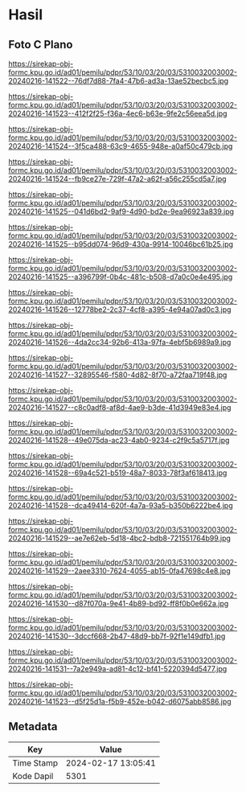 # Hasil

## Foto C Plano

https://sirekap-obj-formc.kpu.go.id/ad01/pemilu/pdpr/53/10/03/20/03/5310032003002-20240216-141522--76df7d88-7fa4-47b6-ad3a-13ae52becbc5.jpg

https://sirekap-obj-formc.kpu.go.id/ad01/pemilu/pdpr/53/10/03/20/03/5310032003002-20240216-141523--412f2f25-f36a-4ec6-b63e-9fe2c56eea5d.jpg

https://sirekap-obj-formc.kpu.go.id/ad01/pemilu/pdpr/53/10/03/20/03/5310032003002-20240216-141524--3f5ca488-63c9-4655-948e-a0af50c479cb.jpg

https://sirekap-obj-formc.kpu.go.id/ad01/pemilu/pdpr/53/10/03/20/03/5310032003002-20240216-141524--fb9ce27e-729f-47a2-a62f-a56c255cd5a7.jpg

https://sirekap-obj-formc.kpu.go.id/ad01/pemilu/pdpr/53/10/03/20/03/5310032003002-20240216-141525--041d6bd2-9af9-4d90-bd2e-9ea96923a839.jpg

https://sirekap-obj-formc.kpu.go.id/ad01/pemilu/pdpr/53/10/03/20/03/5310032003002-20240216-141525--b95dd074-96d9-430a-9914-10046bc61b25.jpg

https://sirekap-obj-formc.kpu.go.id/ad01/pemilu/pdpr/53/10/03/20/03/5310032003002-20240216-141525--a396799f-0b4c-481c-b508-d7a0c0e4e495.jpg

https://sirekap-obj-formc.kpu.go.id/ad01/pemilu/pdpr/53/10/03/20/03/5310032003002-20240216-141526--12778be2-2c37-4cf8-a395-4e94a07ad0c3.jpg

https://sirekap-obj-formc.kpu.go.id/ad01/pemilu/pdpr/53/10/03/20/03/5310032003002-20240216-141526--4da2cc34-92b6-413a-97fa-4ebf5b6989a9.jpg

https://sirekap-obj-formc.kpu.go.id/ad01/pemilu/pdpr/53/10/03/20/03/5310032003002-20240216-141527--32895546-f580-4d82-8f70-a72faa719f48.jpg

https://sirekap-obj-formc.kpu.go.id/ad01/pemilu/pdpr/53/10/03/20/03/5310032003002-20240216-141527--c8c0adf8-af8d-4ae9-b3de-41d3949e83e4.jpg

https://sirekap-obj-formc.kpu.go.id/ad01/pemilu/pdpr/53/10/03/20/03/5310032003002-20240216-141528--49e075da-ac23-4ab0-9234-c2f9c5a5717f.jpg

https://sirekap-obj-formc.kpu.go.id/ad01/pemilu/pdpr/53/10/03/20/03/5310032003002-20240216-141528--69a4c521-b519-48a7-8033-78f3af618413.jpg

https://sirekap-obj-formc.kpu.go.id/ad01/pemilu/pdpr/53/10/03/20/03/5310032003002-20240216-141528--dca49414-620f-4a7a-93a5-b350b6222be4.jpg

https://sirekap-obj-formc.kpu.go.id/ad01/pemilu/pdpr/53/10/03/20/03/5310032003002-20240216-141529--ae7e62eb-5d18-4bc2-bdb8-721551764b99.jpg

https://sirekap-obj-formc.kpu.go.id/ad01/pemilu/pdpr/53/10/03/20/03/5310032003002-20240216-141529--2aee3310-7624-4055-ab15-0fa47698c4e8.jpg

https://sirekap-obj-formc.kpu.go.id/ad01/pemilu/pdpr/53/10/03/20/03/5310032003002-20240216-141530--d87f070a-9e41-4b89-bd92-ff8f0b0e662a.jpg

https://sirekap-obj-formc.kpu.go.id/ad01/pemilu/pdpr/53/10/03/20/03/5310032003002-20240216-141530--3dccf668-2b47-48d9-bb7f-92f1e149dfb1.jpg

https://sirekap-obj-formc.kpu.go.id/ad01/pemilu/pdpr/53/10/03/20/03/5310032003002-20240216-141531--7a2e949a-ad81-4c12-bf41-5220394d5477.jpg

https://sirekap-obj-formc.kpu.go.id/ad01/pemilu/pdpr/53/10/03/20/03/5310032003002-20240216-141523--d5f25d1a-f5b9-452e-b042-d6075abb8586.jpg


## Metadata

| Key        | Value               |
| ---------- | ------------------- |
| Time Stamp | 2024-02-17 13:05:41 |
| Kode Dapil | 5301                |



